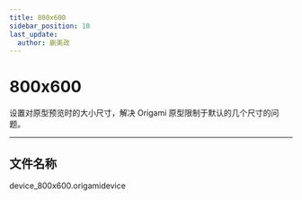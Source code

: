 ```yaml
---
title: 800x600
sidebar_position: 10
last_update:
  author: 蒯美政
---
```


# 800x600

设置对原型预览时的大小尺寸，解决 Origami 原型限制于默认的几个尺寸的问题。

---

## 文件名称

device_800x600.origamidevice